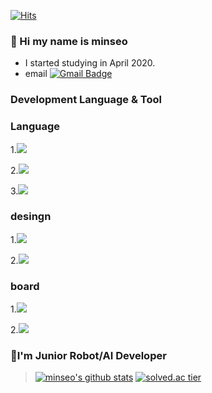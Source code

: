 [![Hits](https://hits.seeyoufarm.com/api/count/incr/badge.svg?url=https%3A%2F%2Fgithub.com%2Fminseo1214&count_bg=%233CFFDE&title_bg=%23E547FF&icon=&icon_color=%23C9C9C9&title=hits&edge_flat=false)](https://hits.seeyoufarm.com)
### 👋 Hi my name is minseo 

* I started studying in April 2020.
* email [![Gmail Badge](https://img.shields.io/badge/Gmail-d14836?style=flat-square&logo=Gmail&logoColor=white&link=mailto:alstj2004a@gmail.com)](mailto:alstj2004a@gmail.com)


### Development Language & Tool

<h3>Language</h3>

1.<img src="https://img.shields.io/badge/Python-3766AB?style=flat-square&logo=Python&logoColor=white"/></a>

2.<img src="https://img.shields.io/badge/C-A8B9CC?style=flat-square&logo=C&logoColor=white"/></a>

3.<img src="https://img.shields.io/badge/Java-007396?style=flat-square&logo=Java&logoColor=white"/></a>

<h3>desingn</h3>

1.<img src="https://img.shields.io/badge/AdobePhotoshop-31A8FF?style=flat-square&logo=Adobephotoshop&logoColor=white"/></a>

2.<img src="https://img.shields.io/badge/AdobeIllustrator-FF9A00?style=flat-square&logo=AdobeIllustrator&logoColor=white"/></a>

<h3>board</h3>

1.<img src="https://img.shields.io/badge/RaspberryPi-C51A4A?style=flat-square&logo=RaspberryPi&logoColor=white"/></a>

2.<img src="https://img.shields.io/badge/Arduino-00979D?style=flat-square&logo=Arduino&logoColor=white"/></a>

### 🤖I'm Junior Robot/AI Developer
>[![minseo's github stats](https://github-readme-stats.vercel.app/api?username=minseo)](https://github.com/anuraghazra/github-readme-stats)
>[![solved.ac tier](http://mazassumnida.wtf/api/generate_badge?boj=minseo1214)](https://solved.ac/kinetic27)
